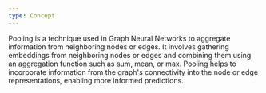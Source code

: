 ```yaml
---
type: Concept
---
```


Pooling is a technique used in Graph Neural Networks to aggregate information from neighboring nodes or edges. It involves gathering embeddings from neighboring nodes or edges and combining them using an aggregation function such as sum, mean, or max. Pooling helps to incorporate information from the graph's connectivity into the node or edge representations, enabling more informed predictions.